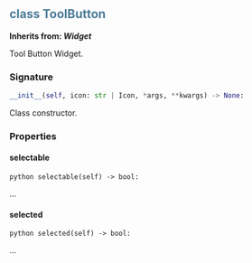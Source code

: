 #  

## <h2 style="color: #4d7c99;">class ToolButton</h2>


**Inherits from: _Widget_**

Tool Button Widget.


### Signature

```python
__init__(self, icon: str | Icon, *args, **kwargs) -> None:
```

Class constructor.


### Properties


#### selectable

```python selectable(self) -> bool:```

...

#### selected

```python selected(self) -> bool:```

...
